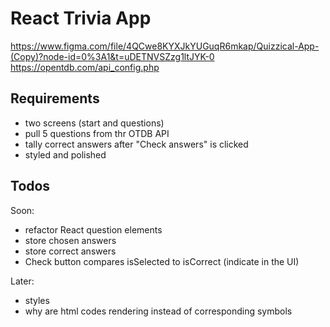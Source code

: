 # React Trivia App

<https://www.figma.com/file/4QCwe8KYXJkYUGuqR6mkap/Quizzical-App-(Copy)?node-id=0%3A1&t=uDETNVSZzg1ltJYK-0>
<https://opentdb.com/api_config.php>

## Requirements

- two screens (start and questions)
- pull 5 questions from thr OTDB API
- tally correct answers after "Check answers" is clicked
- styled and polished

## Todos

Soon:

- refactor React question elements
- store chosen answers
- store correct answers
- Check button compares isSelected to isCorrect (indicate in the UI)

Later:

- styles
- why are html codes rendering instead of corresponding symbols
